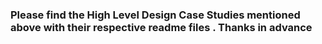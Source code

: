 ### Please find the High Level Design Case Studies mentioned above with their respective readme files . Thanks in advance

